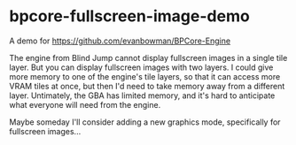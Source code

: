 # bpcore-fullscreen-image-demo

A demo for https://github.com/evanbowman/BPCore-Engine

The engine from Blind Jump cannot display fullscreen images in a single tile
layer. But you can display fullscreen images with two layers. I could give more
memory to one of the engine's tile layers, so that it can access more VRAM tiles
at once, but then I'd need to take memory away from a different
layer. Untimately, the GBA has limited memory, and it's hard to anticipate what
everyone will need from the engine.

Maybe someday I'll consider adding a new graphics mode, specifically for
fullscreen images...
